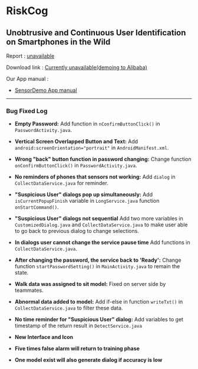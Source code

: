 # RiskCog
## Unobtrusive and Continuous User Identification on Smartphones in the Wild

Report : [unavailable](https://github.com/NathanShi)

Download link : [Currently unavailable(demoing to Alibaba)](https://github.com/NathanShi)

Our App manual : 
- [SensorDemo App manual](https://drive.google.com/file/d/0B9GDDA3vZuKZbVdBTnMzZnF1NXc/view?usp=sharing)

---

### Bug Fixed Log

- **Empty Password:** Add function in `nConfirmButtonClick()` in `PasswordActivity.java`.

- **Vertical Screen Overlapped Button and Text:**  Add `android:screenOrientation="portrait"` in `AndroidManifest.xml`.

- **Wrong "back" button function in password changing:** Change function `onConfirmButtonClick()` in `PasswordActivity.java`.

- **No reminders of phones that sensors not working:** Add `dialog` in `CollectDataService.java` for reminder.

- **"Suspicious User" dialogs pop up simultaneously:** Add `isCurrentPopupFinish` variable in `LongService.java` function `onStartCommand()`.

- **"Suspicious User" dialogs not sequential** Add two more variables in `CustomizedDialog.java` and `CollectDataService.java` to make user able to go back to previous dialog to change selections.

- **In dialogs user cannot change the service pause time** Add functions in `CollectDataService.java`.

- **After changing the password, the service back to 'Ready':** Change function `startPasswordSetting()` in `MainActivity.java` to remain the state.

- **Walk data was assigned to sit model:** Fixed on server side by teammates.

- **Abnormal data added to model:** Add if-else in function `writeTxt()` in `CollectDataService.java` to filter these data.

- **No time reminder for "Suspicious User" dialog:** Add variables to get timestamp of the return result in `DetectService.java`

- **New Interface and Icon**

- **Five times false alarm will return to training phase**

- **One model exist will also generate dialog if accuracy is low**
  
 
